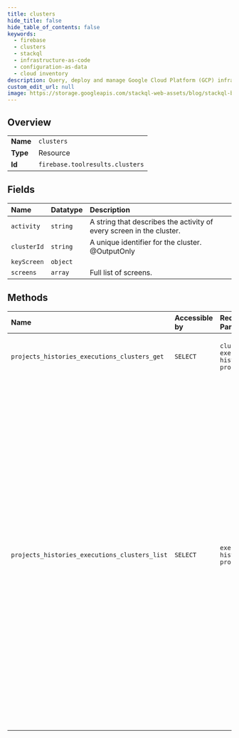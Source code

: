 ```yaml
---
title: clusters
hide_title: false
hide_table_of_contents: false
keywords:
  - firebase
  - clusters
  - stackql
  - infrastructure-as-code
  - configuration-as-data
  - cloud inventory
description: Query, deploy and manage Google Cloud Platform (GCP) infrastructure and resources using SQL
custom_edit_url: null
image: https://storage.googleapis.com/stackql-web-assets/blog/stackql-blog-post-featured-image.png
---
```

  
    

## Overview
<table><tbody>
<tr><td><b>Name</b></td><td><code>clusters</code></td></tr>
<tr><td><b>Type</b></td><td>Resource</td></tr>
<tr><td><b>Id</b></td><td><code>firebase.toolresults.clusters</code></td></tr>
</tbody></table>

## Fields
| Name | Datatype | Description |
|:-----|:---------|:------------|
| `activity` | `string` | A string that describes the activity of every screen in the cluster. |
| `clusterId` | `string` | A unique identifier for the cluster. @OutputOnly |
| `keyScreen` | `object` |  |
| `screens` | `array` | Full list of screens. |
## Methods
| Name | Accessible by | Required Params | Description |
|:-----|:--------------|:----------------|:------------|
| `projects_histories_executions_clusters_get` | `SELECT` | `clusterId, executionId, historyId, projectId` | Retrieves a single screenshot cluster by its ID |
| `projects_histories_executions_clusters_list` | `SELECT` | `executionId, historyId, projectId` | Lists Screenshot Clusters Returns the list of screenshot clusters corresponding to an execution. Screenshot clusters are created after the execution is finished. Clusters are created from a set of screenshots. Between any two screenshots, a matching score is calculated based off their metadata that determines how similar they are. Screenshots are placed in the cluster that has screens which have the highest matching scores. |

